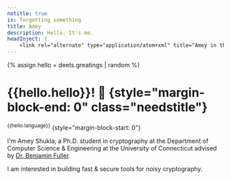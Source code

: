 ```yaml
---
notitle: true
is: forgetting something
title: Amey
description: Hello. It's me.
headInject: |
    <link rel="alternate" type="application/atom+xml" title="Amey in the blog" href="/in/blog.xml" />
---
```


{% assign hello = deets.greatings | random %}

# {{hello.hello}}! 👋 {style="margin-block-end: 0" class="needstitle"}

<sup id="needslang">{{hello.language}}</sup> {style="margin-block-start: 0"}

I'm Amey Shukla, a Ph.D. student in cryptography at the Department of Computer Science & Engineering at the University of Connecticut advised by [Dr. Benjamin Fuller](https://benjamin-fuller.uconn.edu/). 

I am interested in building fast & secure tools for noisy cryptography.
